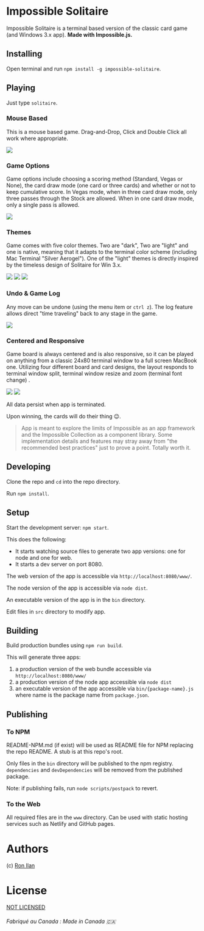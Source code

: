 # Impossible Solitaire

Impossible Solitaire is a terminal based version of the classic card game (and Windows 3.x app). **Made with Impossible.js.**

## Installing

Open terminal and run `npm install -g impossible-solitaire`.

## Playing

Just type `solitaire`.

### Mouse Based

This is a mouse based game. Drag-and-Drop, Click and Double Click all work where appropriate.

![](./media/play.png)

### Game Options

Game options include choosing a scoring method (Standard, Vegas or None), the card draw mode (one card or three cards) and whether or not to keep cumulative score. In Vegas mode, when in three card draw mode, only three passes through the Stock are allowed. When in one card draw mode, only a single pass is allowed.

![](./media/options.png)

### Themes

Game comes with five color themes. Two are "dark", Two are "light" and one is native, meaning that it adapts to the terminal color scheme (including Mac Terminal "Silver Aerogel"). One of the "light" themes is directly inspired by the timeless design of Solitaire for Win 3.x. 

![](./media/themes.png)
![](./media/native-theme.png)
![](./media/microsoft-theme.png)

### Undo & Game Log

Any move can be undone (using the menu item or `ctrl z`). The log feature allows direct "time traveling" back to any stage in the game.

![](./media/log.png)

### Centered and Responsive

Game board is always centered and is also responsive, so it can be played on anything from a classic 24x80 terminal window to a full screen MacBook one. Utilizing four different board and card designs, the layout responds to terminal window split, terminal window resize and zoom (terminal font change) .

![](./media/resize.png)
![](./media/zoom.png)

All data persist when app is terminated.

Upon winning, the cards will do their thing 😉.

> App is meant to explore the limits of Impossible as an app framework and the Impossible Collection as a component library. Some implementation details and features may stray away from "the recommended best practices" just to prove a point. Totally worth it.

## Developing

Clone the repo and `cd` into the repo directory.

Run `npm install`.

## Setup

Start the development server: `npm start`. 

This does the following:

- It starts watching source files to generate two app versions: one for node and one for web.
- It starts a dev server on port 8080.

The web version of the app is accessible via `http://localhost:8080/www/`.

The node version of the app is accessible via `node dist`.

An executable version of the app is in the `bin` directory.

Edit files in `src` directory to modify app.

## Building 

Build production bundles using `npm run build`. 

This will generate three apps: 
1. a production version of the web bundle accessible via `http://localhost:8080/www/`
2. a production version of the node app accessible via `node dist`
3. an executable version of the app accessible via `bin/{package-name}.js` where name is the package name from `package.json`. 

## Publishing

### To NPM

README-NPM.md (if exist) will be used as README file for NPM replacing the repo README. A stub is at this repo's root.

Only files in the `bin` directory will be published to the npm registry. `dependencies` and `devDependencies` will be removed from the published package.

Note: if publishing fails, run `node scripts/postpack` to revert.

### To the Web

All required files are in the `www` directory. Can be used with static hosting services such as Netlify and GitHub pages.

# Authors

(c) [Ron Ilan](https://www.ronilan.com)

# License

[NOT LICENSED](./LICENSE.md)

###### Fabriqué au Canada : Made in Canada 🇨🇦
